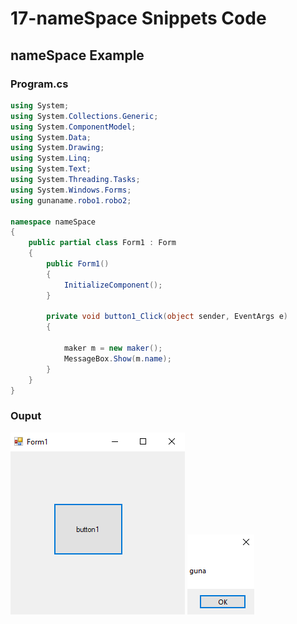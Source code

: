 # 17-nameSpace Snippets Code

## nameSpace Example

### Program.cs

```c#
using System;
using System.Collections.Generic;
using System.ComponentModel;
using System.Data;
using System.Drawing;
using System.Linq;
using System.Text;
using System.Threading.Tasks;
using System.Windows.Forms;
using gunaname.robo1.robo2;

namespace nameSpace
{
    public partial class Form1 : Form
    {
        public Form1()
        {
            InitializeComponent();
        }

        private void button1_Click(object sender, EventArgs e)
        {

            maker m = new maker();
            MessageBox.Show(m.name);
        }
    }
}

```

### Ouput

![nameSpace](media/1.PNG)
![nameSpace](media/2.PNG)










